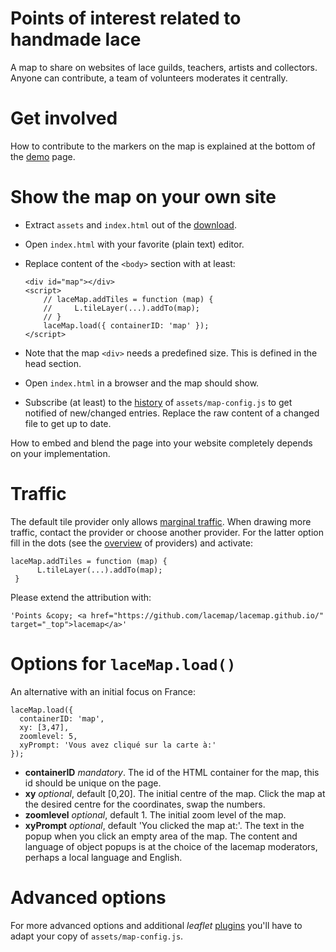 Points of interest related to handmade lace
===========================================

A map to share on websites of lace guilds, teachers, artists and collectors.
Anyone can contribute, a team of volunteers moderates it centrally.


Get involved
============

How to contribute to the markers on the map is explained at the bottom of the [demo] page.

[demo]: http://lacemap.github.io/

Show the map on your own site
=============================

* Extract `assets` and `index.html` out of the [download]. 
* Open  `index.html` with your favorite (plain text) editor.
* Replace content of the `<body>` section with at least: 

      <div id="map"></div>
      <script>
          // laceMap.addTiles = function (map) {
          //     L.tileLayer(...).addTo(map);
          // }
          laceMap.load({ containerID: 'map' });
      </script>

* Note that the map `<div>` needs a predefined size. This is defined in the head section.
* Open  `index.html` in a browser and the map should show.
* Subscribe (at least) to the [history] of `assets/map-config.js` to get notified of new/changed entries.
  Replace the raw content of a changed file to get up to date.

How to embed and blend the page into your website completely depends on your implementation.

[download]: https://github.com/lacemap/lacemap.github.io/archive/master.zip
[history]: https://github.com/lacemap/lacemap.github.io/commits/master/assets/map-config.js.atom
 

Traffic
=======

The default tile provider only allows [marginal traffic].
When drawing more traffic, contact the provider or choose another provider.
For the latter option fill in the dots (see the [overview] of providers) and activate:

    laceMap.addTiles = function (map) {
          L.tileLayer(...).addTo(map);
     }

Please extend the attribution with:

    'Points &copy; <a href="https://github.com/lacemap/lacemap.github.io/" target="_top">lacemap</a>'

[overview]: http://leaflet-extras.github.io/leaflet-providers/preview/index.html
[marginal traffic]: https://www.openstreetmap.fr/fonds-de-carte/


Options for `laceMap.load()`
============================

An alternative with an initial focus on France:

    laceMap.load({
      containerID: 'map',
      xy: [3,47],
      zoomlevel: 5,
      xyPrompt: 'Vous avez cliqué sur la carte à:'
    });

* **containerID** *mandatory*. The id of the HTML container for the map, this id should be unique on the page.
* **xy** *optional*, default \[0,20\]. The initial centre of the map.
  Click the map at the desired centre for the coordinates, swap the numbers.
* **zoomlevel** *optional*, default 1. The initial zoom level of the map.
* **xyPrompt** *optional*, default 'You clicked the map at:'. The text in the popup when you click an empty area of the map.
  The content and language of object popups is at the choice of the lacemap moderators, perhaps a local language and English.


Advanced options
================

For more advanced options and additional _leaflet_ [plugins] 
you'll have to adapt your copy of `assets/map-config.js`.

[plugins]: https://leafletjs.com/plugins.html
